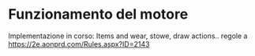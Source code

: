 # Funzionamento del motore

Implementazione in corso: Items and wear, stowe, draw actions.. regole a https://2e.aonprd.com/Rules.aspx?ID=2143